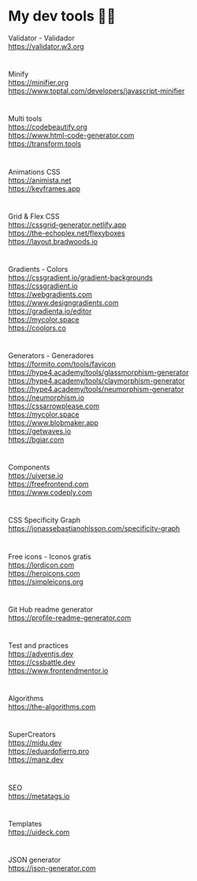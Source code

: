 # My dev tools 👨‍💻

Validator - Validador <br>
https://validator.w3.org
#
Minify <br>
https://minifier.org <br>
https://www.toptal.com/developers/javascript-minifier
#
Multi tools <br>
https://codebeautify.org <br>
https://www.html-code-generator.com <br>
https://transform.tools
#
Animations CSS <br>
https://animista.net <br>
https://keyframes.app
#
Grid & Flex CSS <br>
https://cssgrid-generator.netlify.app <br>
https://the-echoplex.net/flexyboxes <br>
https://layout.bradwoods.io
#
Gradients - Colors <br>
https://cssgradient.io/gradient-backgrounds <br>
https://cssgradient.io <br>
https://webgradients.com <br>
https://www.designgradients.com <br>
https://gradienta.io/editor <br>
https://mycolor.space <br>
https://coolors.co
#
Generators - Generadores <br>
https://formito.com/tools/favicon <br>
https://hype4.academy/tools/glassmorphism-generator  <br>
https://hype4.academy/tools/claymorphism-generator  <br>
https://hype4.academy/tools/neumorphism-generator  <br>
https://neumorphism.io <br>
https://cssarrowplease.com <br>
https://mycolor.space <br>
https://www.blobmaker.app <br>
https://getwaves.io <br> 
https://bgjar.com
#
Components <br>
https://uiverse.io <br>
https://freefrontend.com <br>
https://www.codeply.com
#
CSS Specificity Graph <br>
https://jonassebastianohlsson.com/specificity-graph
#
Free icons - Iconos gratis <br>
https://lordicon.com <br>
https://heroicons.com <br>
https://simpleicons.org
#
Git Hub readme generator <br>
https://profile-readme-generator.com
#
Test and practices <br>
https://adventjs.dev <br>
https://cssbattle.dev <br>
https://www.frontendmentor.io
#
Algorithms <br>
https://the-algorithms.com
#
SuperCreators <br>
https://midu.dev <br>
https://eduardofierro.pro <br>
https://manz.dev <br>
#
SEO <br>
https://metatags.io
#
Templates <br>
https://uideck.com
#
JSON generator <br>
https://json-generator.com
